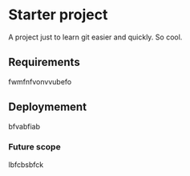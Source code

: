 # Starter project
A project just to learn git easier and quickly. So cool.


## Requirements
fwmfnfvonvvubefo


## Deploymement
bfvabfiab





### Future scope
lbfcbsbfck